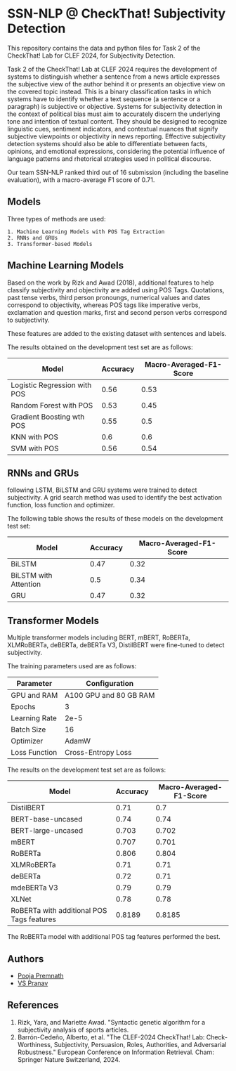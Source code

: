 
# SSN-NLP @ CheckThat! Subjectivity Detection

This repository contains the data and python files for Task 2 of the CheckThat! Lab for CLEF 2024, for Subjectivity Detection. 

Task 2 of the CheckThat! Lab at CLEF 2024 requires the development of systems to distinguish whether a sentence from a news article expresses the subjective view of the author behind it or presents an objective view on the covered topic instead. This is a binary classification tasks in which systems have to identify whether a text sequence (a sentence or a paragraph) is subjective or objective.
Systems for subjectivity detection in the context of political bias must aim to accurately discern the underlying tone and intention of textual content. They should be designed to recognize linguistic cues, sentiment indicators, and contextual nuances that signify subjective viewpoints or objectivity in news reporting. Effective subjectivity detection systems should also be able to differentiate between facts, opinions, and emotional expressions, considering the potential influence of language patterns and rhetorical strategies used in political discourse.


Our team SSN-NLP ranked third out of 16 submission (including the baseline evaluation), with a macro-average F1 score of 0.71. 



## Models

Three types of methods are used:

    1. Machine Learning Models with POS Tag Extraction
    2. RNNs and GRUs
    3. Transformer-based Models
## Machine Learning Models

Based on the work by Rizk and Awad (2018), additional features to help classify subjectivity and objectivity are added using POS Tags. Quotations, past tense verbs, third person pronoungs, numerical values and dates correspond to objectivity, whereas POS tags like imperative verbs, exclamation and question marks, first and second person verbs correspond to subjectivity.

These features are added to the existing dataset with sentences and labels. 

The results obtained on the development test set are as follows:

| Model                        | Accuracy | Macro-Averaged-F1-Score |
|------------------------------|----------|-------------------------|
| Logistic Regression with POS | 0.56     | 0.53                    |
| Random Forest with POS       | 0.53     | 0.45                    |
| Gradient Boosting wth POS    | 0.55     | 0.5                     |
| KNN with POS                 | 0.6      | 0.6                     |
| SVM with POS                 | 0.56     | 0.54                    |








## RNNs and GRUs

following LSTM, BiLSTM and GRU systems were trained to detect subjectivity. A grid search method was used to identify the best activation function, loss function and optimizer.

The following table shows the results of these models on the development test set:

|     Model                    |     Accuracy    |     Macro-Averaged-F1-Score    |
|------------------------------|-----------------|--------------------------------|
|     BiLSTM                   |     0.47        |     0.32                       |
|     BiLSTM with Attention    |     0.5         |     0.34                       |
|     GRU                      |     0.47        |     0.32                       |




## Transformer Models

Multiple transformer models including BERT, mBERT, RoBERTa, XLMRoBERTa, deBERTa, deBERTa V3, DistilBERT were fine-tuned to detect subjectivity. 

The training parameters used are as follows:

| Parameter            | Configuration                 |
|----------------------|-------------------------------|
|     GPU and RAM      |     A100 GPU and 80 GB RAM    |
|     Epochs           |     3                         |
|     Learning Rate    |     2e-5                      |
|     Batch Size       |     16                        |
|     Optimizer        |     AdamW                     |
|     Loss Function    |     Cross-Entropy Loss        |



The results on the development test set are as follows:

|     Model                                          |     Accuracy    |     Macro-Averaged-F1-Score    |
|----------------------------------------------------|-----------------|--------------------------------|
|     DistilBERT                                     |     0.71        |     0.7                        |
|     BERT-base-uncased                              |     0.74        |     0.74                       |
|     BERT-large-uncased                             |     0.703       |     0.702                      |
|     mBERT                                          |     0.707       |     0.701                      |
|     RoBERTa                                        |     0.806       |     0.804                      |
|     XLMRoBERTa                                     |     0.71        |     0.71                       |
|     deBERTa                                        |     0.72        |     0.71                       |
|     mdeBERTa   V3                                  |     0.79        |     0.79                       |
|     XLNet                                          |     0.78        |     0.78                       |
|     RoBERTa   with additional POS Tags features    |     0.8189      |     0.8185                     |


The RoBERTa model with additional POS tag features performed the best. 
## Authors


- [Pooja Premnath](https://github.com/PoojaPremnath2003)
- [VS Pranav](https://github.com/vspr14)



## References

1.	Rizk, Yara, and Mariette Awad. "Syntactic genetic algorithm for a subjectivity analysis of sports articles.
2.	Barrón-Cedeño, Alberto, et al. "The CLEF-2024 CheckThat! Lab: Check-Worthiness, Subjectivity, Persuasion, Roles, Authorities, and Adversarial Robustness." European Conference on Information Retrieval. Cham: Springer Nature Switzerland, 2024.
